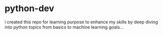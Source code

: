 # python-dev
i created this repo for learning purpose to enhance my skills by deep diving into python topics from basics to machine learning goals...
